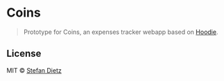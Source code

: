 # Coins

> Prototype for Coins, an expenses tracker webapp based on [Hoodie](http://hood.ie).
 
## License
 
MIT © [Stefan Dietz](https://github.com/sdvg)
